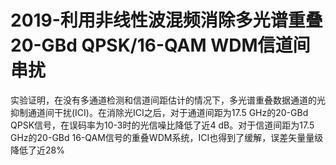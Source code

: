 # 2019-利用非线性波混频消除多光谱重叠20-GBd QPSK/16-QAM WDM信道间串扰

实验证明，在没有多通道检测和信道间距估计的情况下，多光谱重叠数据通道的光抑制通道间干扰(ICI)。在消除光ICI之后，对于通道间距为17.5 GHz的20-GBd QPSK信号，在误码率为10-3时的光信噪比降低了近4 dB。对于信道间距为17.5 GHz的20-GBd 16-QAM信号的重叠WDM系统，ICI也得到了缓解，误差矢量量级降低了近28%
